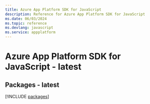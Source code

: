 ```yaml
---
title: Azure App Platform SDK for JavaScript
description: Reference for Azure App Platform SDK for JavaScript
ms.date: 06/03/2024
ms.topic: reference
ms.devlang: javascript
ms.service: appplatform
---
```

# Azure App Platform SDK for JavaScript - latest
## Packages - latest
[!INCLUDE [packages](app-platform-index.md)]